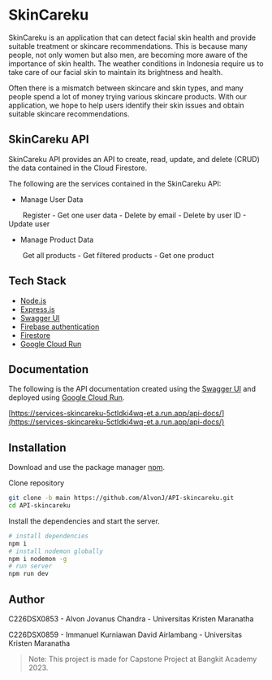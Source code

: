 # SkinCareku

SkinCareku is an application that can detect facial skin health and provide suitable
treatment or skincare recommendations. This is because many people, not only women but
also men, are becoming more aware of the importance of skin health. The weather
conditions in Indonesia require us to take care of our facial skin to maintain its brightness
and health.

Often there is a mismatch between skincare and skin types, and many people spend a lot
of money trying various skincare products. With our application, we hope to help users
identify their skin issues and obtain suitable skincare recommendations.

## SkinCareku API

SkinCareku API provides an API to create, read, update, and delete (CRUD) the data contained in the Cloud Firestore.

The following are the services contained in the SkinCareku API:

- Manage User Data

&emsp;&emsp;Register - Get one user data - Delete by email - Delete by user ID - Update user

- Manage Product Data

&emsp;&emsp;Get all products - Get filtered products - Get one product

## Tech Stack

- [Node.js](https://nodejs.org/)
- [Express.js](https://expressjs.com/)
- [Swagger UI](https://swagger.io/tools/swagger-ui/)
- [Firebase authentication](https://firebase.google.com/docs/auth?hl=id)
- [Firestore](https://firebase.google.com/docs/firestore?hl=id)
- [Google Cloud Run](https://cloud.google.com/run?hl=id)

## Documentation

The following is the API documentation created using the [Swagger UI](https://swagger.io/tools/swagger-ui/) and deployed using [Google Cloud Run](https://cloud.google.com/run?hl=id).

[https://services-skincareku-5ctldki4wq-et.a.run.app/api-docs/](https://services-skincareku-5ctldki4wq-et.a.run.app/api-docs/)

## Installation

Download and use the package manager [npm](https://www.npmjs.com/).

Clone repository

```bash
git clone -b main https://github.com/AlvonJ/API-skincareku.git
cd API-skincareku
```

Install the dependencies and start the server.

```bash
# install dependencies
npm i
# install nodemon globally
npm i nodemon -g
# run server
npm run dev
```

## Author

C226DSX0853 - Alvon Jovanus Chandra - Universitas Kristen Maranatha

C226DSX0859 - Immanuel Kurniawan David Airlambang - Universitas Kristen Maranatha

> Note: This project is made for Capstone Project at Bangkit Academy 2023.
